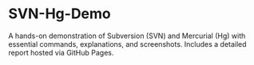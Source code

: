 # SVN-Hg-Demo
A hands-on demonstration of Subversion (SVN) and Mercurial (Hg) with essential commands, explanations, and screenshots. Includes a detailed report hosted via GitHub Pages.
